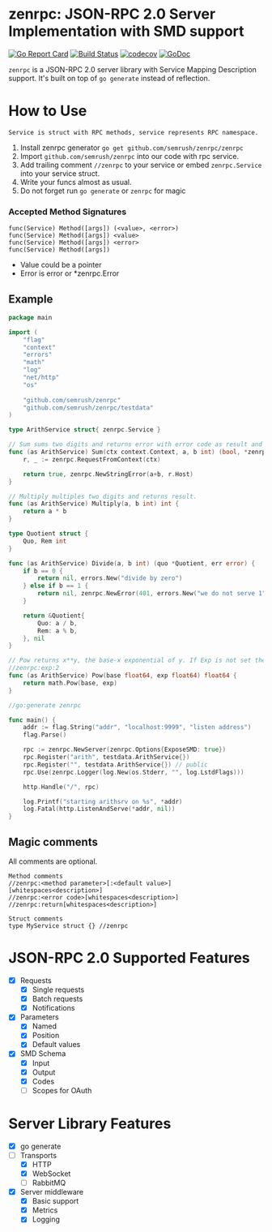 # zenrpc: JSON-RPC 2.0 Server Implementation with SMD support

[![Go Report Card](https://goreportcard.com/badge/github.com/semrush/zenrpc)](https://goreportcard.com/report/github.com/semrush/zenrpc) [![Build Status](https://travis-ci.org/semrush/zenrpc.svg?branch=master)](https://travis-ci.org/semrush/zenrpc) [![codecov](https://codecov.io/gh/semrush/zenrpc/branch/master/graph/badge.svg)](https://codecov.io/gh/semrush/zenrpc) [![GoDoc](https://godoc.org/github.com/semrush/zenrpc?status.svg)](https://godoc.org/github.com/semrush/zenrpc)

`zenrpc` is a JSON-RPC 2.0 server library with Service Mapping Description support. 
It's built on top of `go generate` instead of reflection. 

# How to Use

```Service is struct with RPC methods, service represents RPC namespace.```

  1. Install zenrpc generator `go get github.com/semrush/zenrpc/zenrpc`
  1. Import `github.com/semrush/zenrpc` into our code with rpc service.
  1. Add trailing comment `//zenrpc` to your service or embed `zenrpc.Service` into your service struct.
  1. Write your funcs almost as usual.
  1. Do not forget run `go generate` or `zenrpc` for magic

### Accepted Method Signatures

    func(Service) Method([args]) (<value>, <error>)
    func(Service) Method([args]) <value>
    func(Service) Method([args]) <error>
    func(Service) Method([args])

- Value could be a pointer
- Error is error or *zenrpc.Error

## Example
```go
package main

import (
	"flag"
	"context"
	"errors"
	"math"
	"log"
	"net/http"
	"os"	
	
	"github.com/semrush/zenrpc"
	"github.com/semrush/zenrpc/testdata"
)

type ArithService struct{ zenrpc.Service }

// Sum sums two digits and returns error with error code as result and IP from context.
func (as ArithService) Sum(ctx context.Context, a, b int) (bool, *zenrpc.Error) {
	r, _ := zenrpc.RequestFromContext(ctx)

	return true, zenrpc.NewStringError(a+b, r.Host)
}

// Multiply multiples two digits and returns result.
func (as ArithService) Multiply(a, b int) int {
	return a * b
}

type Quotient struct {
	Quo, Rem int
}

func (as ArithService) Divide(a, b int) (quo *Quotient, err error) {
	if b == 0 {
		return nil, errors.New("divide by zero")
	} else if b == 1 {
		return nil, zenrpc.NewError(401, errors.New("we do not serve 1"))
	}

	return &Quotient{
		Quo: a / b,
		Rem: a % b,
	}, nil
}

// Pow returns x**y, the base-x exponential of y. If Exp is not set then default value is 2.
//zenrpc:exp:2
func (as ArithService) Pow(base float64, exp float64) float64 {
	return math.Pow(base, exp)
}

//go:generate zenrpc

func main() {
	addr := flag.String("addr", "localhost:9999", "listen address")
	flag.Parse()

	rpc := zenrpc.NewServer(zenrpc.Options{ExposeSMD: true})
	rpc.Register("arith", testdata.ArithService{})
	rpc.Register("", testdata.ArithService{}) // public
	rpc.Use(zenrpc.Logger(log.New(os.Stderr, "", log.LstdFlags)))

	http.Handle("/", rpc)

	log.Printf("starting arithsrv on %s", *addr)
	log.Fatal(http.ListenAndServe(*addr, nil))
}

```


## Magic comments

All comments are optional.

    Method comments
    //zenrpc:<method parameter>[:<default value>][whitespaces<description>]
    //zenrpc:<error code>[whitespaces<description>]
    //zenrpc:return[whitespaces<description>]
     
    Struct comments
    type MyService struct {} //zenrpc
    


# JSON-RPC 2.0 Supported Features

  * [x] Requests
    * [x] Single requests
    * [x] Batch requests
    * [x] Notifications
  * [x] Parameters
    * [x] Named
    * [x] Position
    * [x] Default values
  * [x] SMD Schema
    * [x] Input
    * [x] Output
    * [x] Codes
    * [ ] Scopes for OAuth

# Server Library Features

 * [x] go generate
 * [ ] Transports
   * [x] HTTP
   * [x] WebSocket
   * [ ] RabbitMQ
 * [x] Server middleware
   * [x] Basic support
   * [x] Metrics
   * [x] Logging